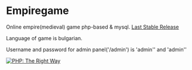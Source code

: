 # Empiregame
Online empire(medieval) game php-based & mysql.
<a href="https://github.com/dplamenov/empiregame/releases/tag/v1.2.1">Last Stable Release</a>

Language of game is bulgarian.

Username and password for admin panel('/admin') is 'admin'' and 'admin''

<a href="http://www.phptherightway.com">
    <img src="http://www.phptherightway.com/images/banners/vert-rect-240x400.png" alt="PHP: The Right Way"/>
</a>